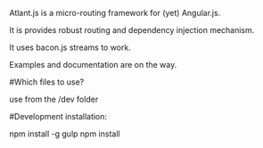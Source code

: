 Atlant.js is a micro-routing framework for (yet) Angular.js. 

It is provides robust routing and dependency injection mechanism. 

It uses bacon.js streams to work.

Examples and documentation are on the way.


#Which files to use?

use from the /dev folder

#Development installation:

npm install -g gulp
npm install